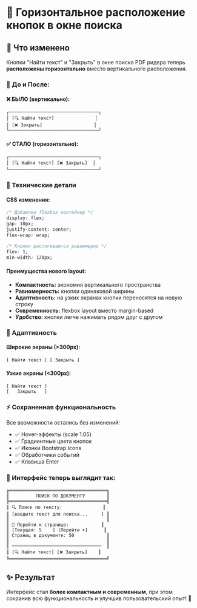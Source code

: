 # 🔄 Горизонтальное расположение кнопок в окне поиска

## 📝 Что изменено

Кнопки "Найти текст" и "Закрыть" в окне поиска PDF ридера теперь **расположены горизонтально** вместо вертикального расположения.

### 🎨 До и После:

#### ❌ **БЫЛО (вертикально):**
```
┌─────────────────────────────────┐
│ [🔍 Найти текст]               │
│ [❌ Закрыть]                   │
└─────────────────────────────────┘
```

#### ✅ **СТАЛО (горизонтально):**
```
┌─────────────────────────────────┐
│ [🔍 Найти текст] [❌ Закрыть]  │
└─────────────────────────────────┘
```

### 🔧 Технические детали

#### CSS изменения:
```css
/* Добавлен flexbox контейнер */
display: flex;
gap: 10px;
justify-content: center;
flex-wrap: wrap;

/* Кнопки растягиваются равномерно */
flex: 1;
min-width: 120px;
```

#### Преимущества нового layout:
- **Компактность:** экономия вертикального пространства
- **Равномерность:** кнопки одинаковой ширины  
- **Адаптивность:** на узких экранах кнопки переносятся на новую строку
- **Современность:** flexbox layout вместо margin-based
- **Удобство:** кнопки легче нажимать рядом друг с другом

### 📱 Адаптивность

#### Широкие экраны (>300px):
```
[ Найти текст ] [ Закрыть ]
```

#### Узкие экраны (<300px):
```
[ Найти текст ]
[   Закрыть   ]
```

### ⚡ Сохраненная функциональность

Все возможности остались без изменений:
- ✅ Hover-эффекты (scale 1.05)
- ✅ Градиентные цвета кнопок
- ✅ Иконки Bootstrap Icons
- ✅ Обработчики событий
- ✅ Клавиша Enter

### 🎯 Интерфейс теперь выглядит так:

```
╔════════════════════════════════════╗
║          ПОИСК ПО ДОКУМЕНТУ        ║
╠════════════════════════════════════╣
║ 🔍 Поиск по тексту:               ║
║ [введите текст для поиска...     ] ║
║                                    ║
║ 📄 Перейти к странице:            ║
║ [Текущая: 5    ] [Перейти ➤]      ║
║ Страниц в документе: 50            ║
║                                    ║
║ ─────────────────────────────────  ║
║ [🔍 Найти текст] [❌ Закрыть]    ║
╚════════════════════════════════════╝
```

## ✨ Результат

Интерфейс стал **более компактным и современным**, при этом сохранив всю функциональность и улучшив пользовательский опыт! 🎉